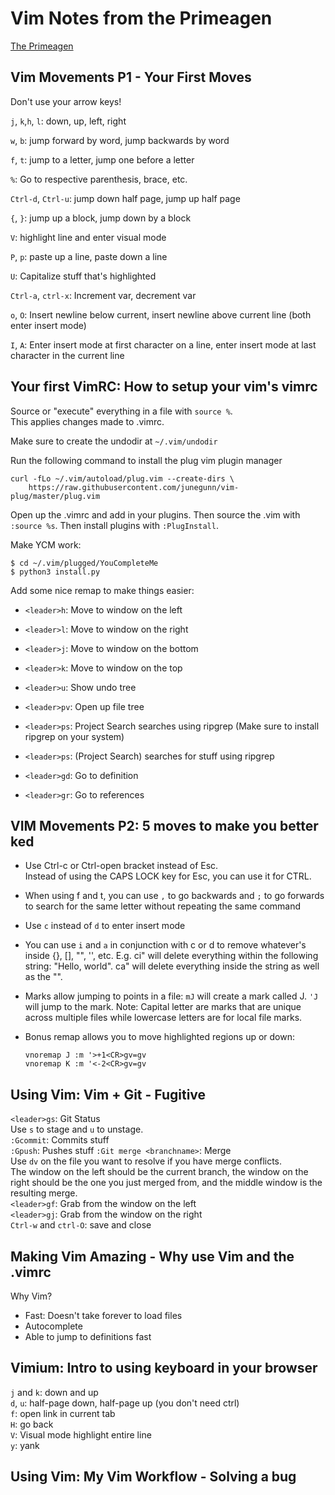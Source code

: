 # Vim Notes from the Primeagen
[The Primeagen](https://www.youtube.com/playlist?list=PLm323Lc7iSW9kRCuzB3J_h7vPjIDedplM)

## Vim Movements P1 - Your First Moves
Don't use your arrow keys!

`j`, `k`,`h`, `l`: down, up, left, right  

`w`, `b`: jump forward by word, jump backwards by word  

`f`, `t`: jump to a letter, jump one before a letter  

`%`: Go to respective parenthesis, brace, etc.  

`Ctrl-d`, `Ctrl-u`: jump down half page, jump up half page  

`{`, `}`: jump up a block, jump down by a block  

`V`: highlight line and enter visual mode  

`P`, `p`: paste up a line, paste down a line  

`U`: Capitalize stuff that's highlighted  

`Ctrl-a`, `ctrl-x`: Increment var, decrement var  

`o`, `O`: Insert newline below current, insert newline above current line (both enter insert mode)  

`I`, `A`: Enter insert mode at first character on a line, enter insert mode at last character in the current line  


## Your first VimRC: How to setup your vim's vimrc
Source or "execute" everything in a file with `source %`.  
This applies changes made to .vimrc.  

Make sure to create the undodir at `~/.vim/undodir`  

Run the following command to install the plug vim plugin manager
```console
curl -fLo ~/.vim/autoload/plug.vim --create-dirs \
    https://raw.githubusercontent.com/junegunn/vim-plug/master/plug.vim
```

Open up the .vimrc and add in your plugins.
Then source the .vim with `:source %s`.
Then install plugins with `:PlugInstall`.

Make YCM work:
```console
$ cd ~/.vim/plugged/YouCompleteMe
$ python3 install.py
```

Add some nice remap to make things easier:
* `<leader>h`: Move to window on the left
* `<leader>l`: Move to window on the right
* `<leader>j`: Move to window on the bottom
* `<leader>k`: Move to window on the top

* `<leader>u`: Show undo tree

* `<leader>pv`: Open up file tree

* `<leader>ps`: Project Search searches using ripgrep (Make sure to install ripgrep on your system)

* `<leader>ps`: (Project Search) searches for stuff using ripgrep

* `<leader>gd`: Go to definition
* `<leader>gr`: Go to references  

## VIM Movements P2: 5 moves to make you better ked
* Use Ctrl-c or Ctrl-open bracket instead of Esc.  
  Instead of using the CAPS LOCK key for Esc, you can use it for CTRL.

* When using f and t, you can use `,` to go backwards and `;` to go forwards to search for the same letter without repeating the same command
* Use `c` instead of `d` to enter insert mode
* You can use `i` and `a` in conjunction with c or d to remove whatever's inside {}, [], "", '', etc.
  E.g. ci" will delete everything within the following string: "Hello, world".
  ca" will delete everything inside the string as well as the "". 
* Marks allow jumping to points in a file: `mJ` will create a mark called J. `'J` will jump to the mark. Note: Capital letter are marks that are unique across multiple files while lowercase letters are for local file marks.
* Bonus remap allows you to move highlighted regions up or down:
  ```vimscript
  vnoremap J :m '>+1<CR>gv=gv
  vnoremap K :m '<-2<CR>gv=gv
  ```
## Using Vim: Vim + Git - Fugitive
`<leader>gs`: Git Status  
Use `s` to stage and `u` to unstage.  
`:Gcommit`: Commits stuff  
`:Gpush`: Pushes stuff
`:Git merge <branchname>`: Merge  
Use `dv` on the file you want to resolve if you have merge conflicts.  
The window on the left should be the current branch, the window on the right should be the one you just merged from, and the middle window is the resulting merge.  
`<leader>gf`: Grab from the window on the left  
`<leader>gj`: Grab from the window on the right  
`Ctrl-w` and `ctrl-O`: save and close  

## Making Vim Amazing - Why use Vim and the .vimrc
Why Vim?
* Fast: Doesn't take forever to load files
* Autocomplete
* Able to jump to definitions fast

## Vimium: Intro to using keyboard in your browser
`j` and `k`: down and up  
`d`, `u`: half-page down, half-page up (you don't need ctrl)  
`f`: open link in current tab  
`H`: go back  
`V`: Visual mode highlight entire line  
`y`: yank  

## Using Vim: My Vim Workflow - Solving a bug

